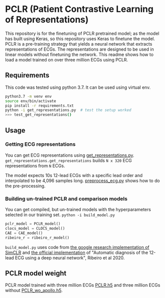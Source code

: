 # PCLR (Patient Contrastive Learning of Representations)

This repository is for the finetuning of PCLR pretrained model; as the model has built using Keras, so this repository uses Keras to finetune the model. 
PCLR is a pre-training strategy that yields a neural network that extracts representations of ECGs.
The representations are designed to be used in linear models without finetuning the network.
This readme shows how to load a model trained on over three million ECGs using PCLR.

## Requirements
This code was tested using python 3.7.
It can be used using virtual env.
```bash
python3.7 -m venv env
source env/bin/activate
pip install -r requirements.txt
python -i get_representations.py  # test the setup worked
>>> test_get_representations()
```

## Usage
### Getting ECG representations
You can get ECG representations using [get_representations.py](./get_representations.py).
`get_representations.get_representations` builds `N x 320` ECG representations from `N` ECGs.

The model expects 10s 12-lead ECGs with a specific lead order and interpolated to be 4,096 samples long.
[preprocess_ecg.py](./preprocess_ecg.py) shows how to do the pre-processing.

### Building un-trained PCLR and comparison models

You can get compiled, but un-trained models with the hyperparameters selected in our training set.
`python -i build_model.py`
```python
pclr_model = PCLR_model()
clocs_model = CLOCS_model()
CAE = CAE_model()
ribeiro_r = ribeiro_r_model()
```
`build_model.py` uses code from [the google research implementation of SimCLR](https://github.com/google-research/simclr/)
and [the official implementation](https://github.com/antonior92/automatic-ecg-diagnosis) of "Automatic diagnosis of the 12-lead ECG using a deep neural network",
Ribeiro et al 2020.

## PCLR model weight
PCLR model trained with three million ECGs [PCLR.h5](./PCLR.h5) and three million ECGs without [PCLR_wo_apollo.h5](./PCLR_wo_apollo.h5).